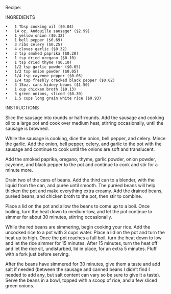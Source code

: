 
Recipe:

INGREDIENTS

	•	1 Tbsp cooking oil ($0.04)
	•	14 oz. Andouille sausage* ($2.99)
	•	1 yellow onion ($0.32)
	•	1 bell pepper ($0.69)
	•	3 ribs celery ($0.25)
	•	4 cloves garlic ($0.32)
	•	2 tsp smoked paprika ($0.20)
	•	1 tsp dried oregano ($0.10)
	•	1 tsp dried thyme ($0.10)
	•	1/2 tsp garlic powder ($0.05)
	•	1/2 tsp onion powder ($0.05)
	•	1/4 tsp cayenne pepper ($0.03)
	•	1/4 tsp freshly cracked black pepper ($0.02)
	•	3 15oz. cans kidney beans ($1.50)
	•	1 cup chicken broth ($0.13)
	•	3 green onions, sliced ($0.30)
	•	1.5 cups long grain white rice ($0.93)

INSTRUCTIONS

Slice the sausage into rounds or half-rounds. Add the sausage and cooking oil to a large pot and cook over medium heat, stirring occasionally, until the sausage is browned.

While the sausage is cooking, dice the onion, bell pepper, and celery. Mince the garlic.
Add the onion, bell pepper, celery, and garlic to the pot with the sausage and continue to cook until the onions are soft and translucent.

Add the smoked paprika, oregano, thyme, garlic powder, onion powder, cayenne, and black pepper to the pot and continue to cook and stir for a minute more.

Drain two of the cans of beans. Add the third can to a blender, with the liquid from the can, and purée until smooth. The puréed beans will help thicken the pot and make everything extra creamy. Add the drained beans, puréed beans, and chicken broth to the pot, then stir to combine.

Place a lid on the pot and allow the beans to come up to a boil. Once boiling, turn the heat down to medium-low, and let the pot continue to simmer for about 30 minutes, stirring occasionally.

While the red beans are simmering, begin cooking your rice. Add the uncooked rice to a pot with 3 cups water. Place a lid on the pot and turn the heat up to high. Once the pot reaches a full boil, turn the heat down to low and let the rice simmer for 15 minutes. After 15 minutes, turn the heat off and let the rice sit, undisturbed, lid in place, for an extra 5 minutes. Fluff with a fork just before serving.

After the beans have simmered for 30 minutes, give them a taste and add salt if needed (between the sausage and canned beans I didn’t find I needed to add any, but salt content can vary so be sure to give it a taste). Serve the beans in a bowl, topped with a scoop of rice, and a few sliced green onions.